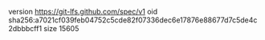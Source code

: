version https://git-lfs.github.com/spec/v1
oid sha256:a7021cf039feb04752c5cde82f07336dec6e17876e88677d7c5de4c2dbbbcff1
size 15605

